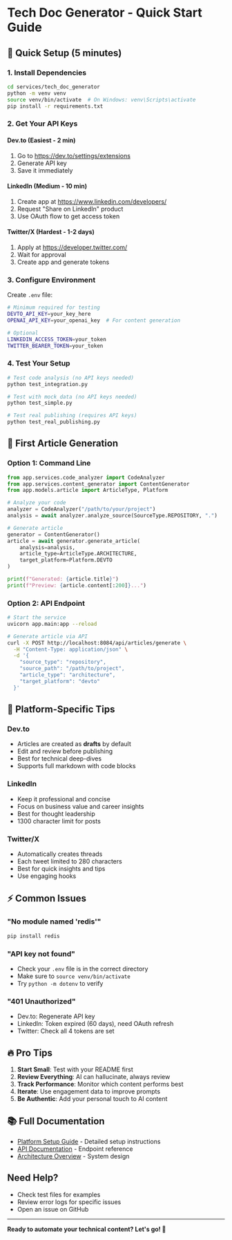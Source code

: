 # Tech Doc Generator - Quick Start Guide

## 🚀 Quick Setup (5 minutes)

### 1. Install Dependencies
```bash
cd services/tech_doc_generator
python -m venv venv
source venv/bin/activate  # On Windows: venv\Scripts\activate
pip install -r requirements.txt
```

### 2. Get Your API Keys

#### Dev.to (Easiest - 2 min)
1. Go to https://dev.to/settings/extensions
2. Generate API key
3. Save it immediately

#### LinkedIn (Medium - 10 min)
1. Create app at https://www.linkedin.com/developers/
2. Request "Share on LinkedIn" product
3. Use OAuth flow to get access token

#### Twitter/X (Hardest - 1-2 days)
1. Apply at https://developer.twitter.com/
2. Wait for approval
3. Create app and generate tokens

### 3. Configure Environment
Create `.env` file:
```bash
# Minimum required for testing
DEVTO_API_KEY=your_key_here
OPENAI_API_KEY=your_openai_key  # For content generation

# Optional
LINKEDIN_ACCESS_TOKEN=your_token
TWITTER_BEARER_TOKEN=your_token
```

### 4. Test Your Setup
```bash
# Test code analysis (no API keys needed)
python test_integration.py

# Test with mock data (no API keys needed)
python test_simple.py

# Test real publishing (requires API keys)
python test_real_publishing.py
```

## 📝 First Article Generation

### Option 1: Command Line
```python
from app.services.code_analyzer import CodeAnalyzer
from app.services.content_generator import ContentGenerator
from app.models.article import ArticleType, Platform

# Analyze your code
analyzer = CodeAnalyzer("/path/to/your/project")
analysis = await analyzer.analyze_source(SourceType.REPOSITORY, ".")

# Generate article
generator = ContentGenerator()
article = await generator.generate_article(
    analysis=analysis,
    article_type=ArticleType.ARCHITECTURE,
    target_platform=Platform.DEVTO
)

print(f"Generated: {article.title}")
print(f"Preview: {article.content[:200]}...")
```

### Option 2: API Endpoint
```bash
# Start the service
uvicorn app.main:app --reload

# Generate article via API
curl -X POST http://localhost:8084/api/articles/generate \
  -H "Content-Type: application/json" \
  -d '{
    "source_type": "repository",
    "source_path": "/path/to/project",
    "article_type": "architecture",
    "target_platform": "devto"
  }'
```

## 🎯 Platform-Specific Tips

### Dev.to
- Articles are created as **drafts** by default
- Edit and review before publishing
- Best for technical deep-dives
- Supports full markdown with code blocks

### LinkedIn
- Keep it professional and concise
- Focus on business value and career insights
- Best for thought leadership
- 1300 character limit for posts

### Twitter/X
- Automatically creates threads
- Each tweet limited to 280 characters
- Best for quick insights and tips
- Use engaging hooks

## ⚡ Common Issues

### "No module named 'redis'"
```bash
pip install redis
```

### "API key not found"
- Check your `.env` file is in the correct directory
- Make sure to `source venv/bin/activate`
- Try `python -m dotenv` to verify

### "401 Unauthorized"
- Dev.to: Regenerate API key
- LinkedIn: Token expired (60 days), need OAuth refresh
- Twitter: Check all 4 tokens are set

## 🔥 Pro Tips

1. **Start Small**: Test with your README first
2. **Review Everything**: AI can hallucinate, always review
3. **Track Performance**: Monitor which content performs best
4. **Iterate**: Use engagement data to improve prompts
5. **Be Authentic**: Add your personal touch to AI content

## 📚 Full Documentation

- [Platform Setup Guide](./PLATFORM_SETUP_GUIDE.md) - Detailed setup instructions
- [API Documentation](./API_DOCS.md) - Endpoint reference
- [Architecture Overview](./TECHNICAL_DOCUMENTATION.md) - System design

## Need Help?

- Check test files for examples
- Review error logs for specific issues
- Open an issue on GitHub

---

**Ready to automate your technical content? Let's go! 🚀**